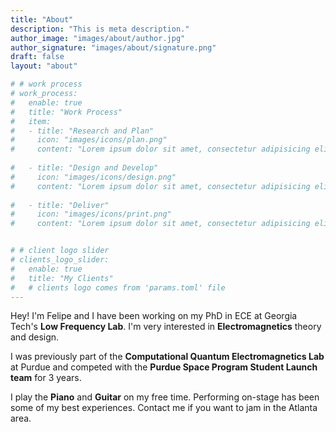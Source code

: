 ```yaml
---
title: "About"
description: "This is meta description."
author_image: "images/about/author.jpg"
author_signature: "images/about/signature.png"
draft: false
layout: "about"

# # work process
# work_process:
#   enable: true
#   title: "Work Process"
#   item:
#   - title: "Research and Plan"
#     icon: "images/icons/plan.png"
#     content: "Lorem ipsum dolor sit amet, consectetur adipisicing elit, sed do eiusmod tempor incididunt ut labore et dolore magna aliqua."
    
#   - title: "Design and Develop"
#     icon: "images/icons/design.png"
#     content: "Lorem ipsum dolor sit amet, consectetur adipisicing elit, sed do eiusmod tempor incididunt ut labore et dolore magna aliqua."
    
#   - title: "Deliver"
#     icon: "images/icons/print.png"
#     content: "Lorem ipsum dolor sit amet, consectetur adipisicing elit, sed do eiusmod tempor incididunt ut labore et dolore magna aliqua."


# # client logo slider
# clients_logo_slider:
#   enable: true
#   title: "My Clients"
#   # clients logo comes from 'params.toml' file
---
```

Hey! I'm Felipe and I have been working on my PhD in ECE at Georgia Tech's <b>Low Frequency Lab</b>. I'm very interested in <b>Electromagnetics</b> theory and design.

I was previously part of the <b>Computational Quantum Electromagnetics Lab</b> at Purdue and competed with the <b>Purdue Space Program Student Launch team</b> for 3 years.

I play the <b>Piano</b> and <b>Guitar</b> on my free time. Performing on-stage has been some of my best experiences. Contact me if you want to jam in the Atlanta area.